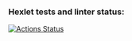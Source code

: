 ### Hexlet tests and linter status:
[![Actions Status](https://github.com/DizzyProtos/python-project-52/workflows/hexlet-check/badge.svg)](https://github.com/DizzyProtos/python-project-52/actions)